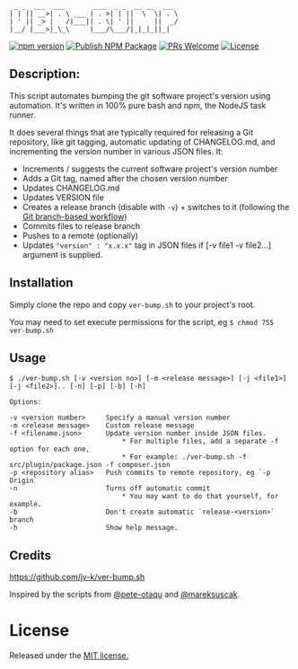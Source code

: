 ```
 _ _  ___  ___       ___  _ _  __ __  ___  
| | || __>| . \ ___ | . >| | ||  \  \| . \
| ' || _> |   /|___|| . \| ' ||     ||  _/
|__/ |___>|_\_\     |___/\___/|_|_|_||_|  

```
[![npm version](https://badge.fury.io/js/ver-bump.svg)](https://badge.fury.io/js/ver-bump) [![Publish NPM Package](https://github.com/jv-k/ver-bump/actions/workflows/npm-publish.yml/badge.svg)](https://github.com/jv-k/ver-bump/actions/workflows/npm-publish.yml) [![PRs Welcome](https://img.shields.io/badge/PRs-welcome-brightgreen.svg?style=flat-square)](http://makeapullrequest.com) [![License](https://img.shields.io/npm/l/@jsdevtools/npm-publish.svg)](LICENSE)

## Description:
This script automates bumping the git software project's version using automation. It's written in 100% pure bash and npm, the NodeJS task runner.
     
It does several things that are typically required for releasing a Git repository, like git tagging, automatic updating of CHANGELOG.md, and incrementing the version number in various JSON files. It:

- Increments / suggests the current software project's version number
- Adds a Git tag, named after the chosen version number
- Updates CHANGELOG.md
- Updates VERSION file
- Creates a release branch (disable with `-v`) + switches to it (following the [Git branch-based workflow](https://nvie.com/posts/a-successful-git-branching-model/))
- Commits files to release branch
- Pushes to a remote (optionally)
- Updates `"version" : "x.x.x"` tag in JSON files if [-v file1 -v file2...] argument is supplied.

## Installation
Simply clone the repo and copy `ver-bump.sh` to your project's root.

You may need to set execute permissions for the script, eg `$ chmod 755 ver-bump.sh`

## Usage
```
$ ./ver-bump.sh [-v <version no>] [-m <release message>] [-j <file1>] [-j <file2>].. [-n] [-p] [-b] [-h]

Options:

-v <version number>     Specify a manual version number
-m <release message>    Custom release message
-f <filename.json>      Update version number inside JSON files.
                            * For multiple files, add a separate -f option for each one,
                            * For example: ./ver-bump.sh -f src/plugin/package.json -f composer.json
-p <repository alias>   Push commits to remote repository, eg `-p Origin`
-n                      Turns off automatic commit
                            * You may want to do that yourself, for example.
-b                      Don't create automatic `release-<version>` branch
-h 	                    Show help message.
```

## Credits
https://github.com/jv-k/ver-bump.sh

Inspired by the scripts from [@pete-otaqu](https://gist.github.com/pete-otaqui/4188238) and [@mareksuscak](https://gist.github.com/mareksuscak/1f206fbc3bb9d97dec9c).

# License
Released under the [MIT license.](https://github.com/jv-k/ver-bump.sh/blob/master/LICENSE) 

